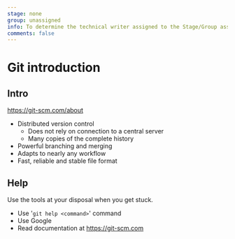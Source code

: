 ```yaml
---
stage: none
group: unassigned
info: To determine the technical writer assigned to the Stage/Group associated with this page, see https://about.gitlab.com/handbook/engineering/ux/technical-writing/#designated-technical-writers
comments: false
---
```


# Git introduction

## Intro

<https://git-scm.com/about>

- Distributed version control
  - Does not rely on connection to a central server
  - Many copies of the complete history
- Powerful branching and merging
- Adapts to nearly any workflow
- Fast, reliable and stable file format

## Help

Use the tools at your disposal when you get stuck.

- Use '`git help <command>`' command
- Use Google
- Read documentation at <https://git-scm.com>
